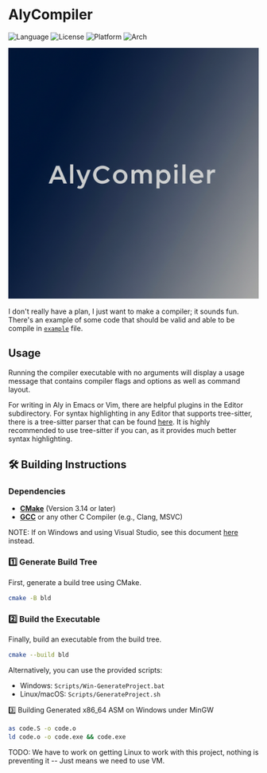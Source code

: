 # AlyCompiler

![Language](https://img.shields.io/badge/Language-C-blue)
![License](https://img.shields.io/badge/License-MIT-blue)
![Platform](https://img.shields.io/badge/Platform-Windows%20|%20Linux-blue)
![Arch](https://img.shields.io/badge/Arch-x86--64%20|%20x64-green)

![AlyCompiler Logo](/Resources/AlyCompilerLogo.png)

I don't really have a plan, I just want to make a compiler; it sounds fun. There's an example of some code that should be valid and able to be compile in [`example`](example.aly) file.

## Usage

Running the compiler executable with no arguments will display a usage message that contains compiler flags and options as well as command layout.

For writing in Aly in Emacs or Vim, there are helpful plugins in the Editor subdirectory.
For syntax highlighting in any Editor that supports tree-sitter, there is a tree-sitter parser that can be found [here](https://github.com/NorthernL1ghts/tree-sitter-int).
It is highly recommended to use tree-sitter if you can, as it provides much better syntax highlighting.

## 🛠 Building Instructions

### Dependencies

- **[CMake](https://cmake.org/)** (Version 3.14 or later)
- **[GCC](https://gcc.gnu.org/)** or any other C Compiler (e.g., Clang, MSVC)

NOTE: If on Windows and using Visual Studio, see this document [here](https://github.com/NorthernL1ghts/AlyCompiler/blob/main/Documents/VISUAL_STUDIO.org) instead.

### 1️⃣ Generate Build Tree

First, generate a build tree using CMake.

```sh
cmake -B bld
```

### 2️⃣ Build the Executable

Finally, build an executable from the build tree.

```sh
cmake --build bld
```

Alternatively, you can use the provided scripts:

- Windows: `Scripts/Win-GenerateProject.bat`
- Linux/macOS: `Scripts/GenerateProject.sh`

3️⃣ Building Generated x86_64 ASM on Windows under MinGW
```sh
as code.S -o code.o
ld code.o -o code.exe && code.exe
```

TODO: We have to work on getting Linux to work with this project, nothing is preventing it -- Just means we need to use VM.

